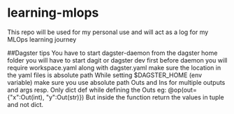 # learning-mlops

This repo will be used for my personal use and will act as a log for my MLOps learning journey

##Dagster tips
You have to start dagster-daemon from the dagster home folder
you will have to start dagit or dagster dev first before daemon
you will require workspace.yaml along with dagster.yaml
make sure the location in the yaml files is absolute path
While setting $DAGSTER_HOME (env variable) make sure you use absolute path
Outs and Ins for multiple outputs and args resp.
Only dict def while defining the Outs eg: @op(out={"x":Out(int), "y":Out(str)})
But inside the function return the values in tuple and not dict.

